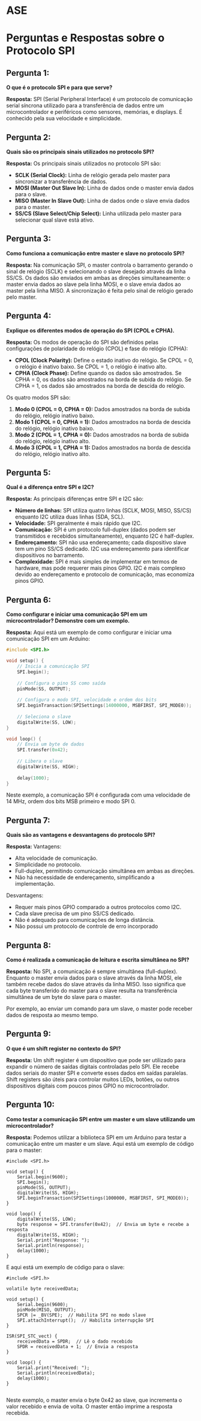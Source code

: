 # ASE
# Perguntas e Respostas sobre o Protocolo SPI

## Pergunta 1:
**O que é o protocolo SPI e para que serve?**

**Resposta:**
SPI (Serial Peripheral Interface) é um protocolo de comunicação serial síncrona utilizado para a transferência de dados entre um microcontrolador e periféricos como sensores, memórias, e displays. É conhecido pela sua velocidade e simplicidade.

## Pergunta 2:
**Quais são os principais sinais utilizados no protocolo SPI?**

**Resposta:**
Os principais sinais utilizados no protocolo SPI são:
- **SCLK (Serial Clock):** Linha de relógio gerada pelo master para sincronizar a transferência de dados.
- **MOSI (Master Out Slave In):** Linha de dados onde o master envia dados para o slave.
- **MISO (Master In Slave Out):** Linha de dados onde o slave envia dados para o master.
- **SS/CS (Slave Select/Chip Select):** Linha utilizada pelo master para selecionar qual slave está ativo.

## Pergunta 3:
**Como funciona a comunicação entre master e slave no protocolo SPI?**

**Resposta:**
Na comunicação SPI, o master controla o barramento gerando o sinal de relógio (SCLK) e selecionando o slave desejado através da linha SS/CS. Os dados são enviados em ambas as direções simultaneamente: o master envia dados ao slave pela linha MOSI, e o slave envia dados ao master pela linha MISO. A sincronização é feita pelo sinal de relógio gerado pelo master.

## Pergunta 4:
**Explique os diferentes modos de operação do SPI (CPOL e CPHA).**

**Resposta:**
Os modos de operação do SPI são definidos pelas configurações de polaridade do relógio (CPOL) e fase do relógio (CPHA):
- **CPOL (Clock Polarity):** Define o estado inativo do relógio. Se CPOL = 0, o relógio é inativo baixo. Se CPOL = 1, o relógio é inativo alto.
- **CPHA (Clock Phase):** Define quando os dados são amostrados. Se CPHA = 0, os dados são amostrados na borda de subida do relógio. Se CPHA = 1, os dados são amostrados na borda de descida do relógio.

Os quatro modos SPI são:
1. **Modo 0 (CPOL = 0, CPHA = 0):** Dados amostrados na borda de subida do relógio, relógio inativo baixo.
2. **Modo 1 (CPOL = 0, CPHA = 1):** Dados amostrados na borda de descida do relógio, relógio inativo baixo.
3. **Modo 2 (CPOL = 1, CPHA = 0):** Dados amostrados na borda de subida do relógio, relógio inativo alto.
4. **Modo 3 (CPOL = 1, CPHA = 1):** Dados amostrados na borda de descida do relógio, relógio inativo alto.

## Pergunta 5:
**Qual é a diferença entre SPI e I2C?**

**Resposta:**
As principais diferenças entre SPI e I2C são:
- **Número de linhas:** SPI utiliza quatro linhas (SCLK, MOSI, MISO, SS/CS) enquanto I2C utiliza duas linhas (SDA, SCL).
- **Velocidade:** SPI geralmente é mais rápido que I2C.
- **Comunicação:** SPI é um protocolo full-duplex (dados podem ser transmitidos e recebidos simultaneamente), enquanto I2C é half-duplex.
- **Endereçamento:** SPI não usa endereçamento; cada dispositivo slave tem um pino SS/CS dedicado. I2C usa endereçamento para identificar dispositivos no barramento.
- **Complexidade:** SPI é mais simples de implementar em termos de hardware, mas pode requerer mais pinos GPIO. I2C é mais complexo devido ao endereçamento e protocolo de comunicação, mas economiza pinos GPIO.

## Pergunta 6:
**Como configurar e iniciar uma comunicação SPI em um microcontrolador? Demonstre com um exemplo.**

**Resposta:**
Aqui está um exemplo de como configurar e iniciar uma comunicação SPI em um Arduino:

```c
#include <SPI.h>

void setup() {
    // Inicia a comunicação SPI
    SPI.begin();
    
    // Configura o pino SS como saída
    pinMode(SS, OUTPUT);
    
    // Configura o modo SPI, velocidade e ordem dos bits
    SPI.beginTransaction(SPISettings(14000000, MSBFIRST, SPI_MODE0));
    
    // Seleciona o slave
    digitalWrite(SS, LOW);
}

void loop() {
    // Envia um byte de dados
    SPI.transfer(0x42);
    
    // Libera o slave
    digitalWrite(SS, HIGH);
    
    delay(1000);
}
```

Neste exemplo, a comunicação SPI é configurada com uma velocidade de 14 MHz, ordem dos bits MSB primeiro e modo SPI 0.

## Pergunta 7:
**Quais são as vantagens e desvantagens do protocolo SPI?**

**Resposta:**
Vantagens:

- Alta velocidade de comunicação.
- Simplicidade no protocolo.
- Full-duplex, permitindo comunicação simultânea em ambas as direções.
- Não há necessidade de endereçamento, simplificando a implementação.

Desvantagens:

- Requer mais pinos GPIO comparado a outros protocolos como I2C.
- Cada slave precisa de um pino SS/CS dedicado.
- Não é adequado para comunicações de longa distância.
- Não possui um protocolo de controle de erro incorporado

## Pergunta 8:
**Como é realizada a comunicação de leitura e escrita simultânea no SPI?**

**Resposta:**
No SPI, a comunicação é sempre simultânea (full-duplex). Enquanto o master envia dados para o slave através da linha MOSI, ele também recebe dados do slave através da linha MISO. Isso significa que cada byte transferido do master para o slave resulta na transferência simultânea de um byte do slave para o master.

Por exemplo, ao enviar um comando para um slave, o master pode receber dados de resposta ao mesmo tempo.

## Pergunta 9:
**O que é um shift register no contexto do SPI?**

**Resposta:**
Um shift register é um dispositivo que pode ser utilizado para expandir o número de saídas digitais controladas pelo SPI. Ele recebe dados seriais do master SPI e converte esses dados em saídas paralelas. Shift registers são úteis para controlar muitos LEDs, botões, ou outros dispositivos digitais com poucos pinos GPIO no microcontrolador.

## Pergunta 10:
**Como testar a comunicação SPI entre um master e um slave utilizando um microcontrolador?**

**Resposta:**
Podemos utilizar a biblioteca SPI em um Arduino para testar a comunicação entre um master e um slave. Aqui está um exemplo de código para o master:

```
#include <SPI.h>

void setup() {
    Serial.begin(9600);
    SPI.begin();
    pinMode(SS, OUTPUT);
    digitalWrite(SS, HIGH);
    SPI.beginTransaction(SPISettings(1000000, MSBFIRST, SPI_MODE0));
}

void loop() {
    digitalWrite(SS, LOW);
    byte response = SPI.transfer(0x42);  // Envia um byte e recebe a resposta
    digitalWrite(SS, HIGH);
    Serial.print("Response: ");
    Serial.println(response);
    delay(1000);
}

```
E aqui está um exemplo de código para o slave:


```
#include <SPI.h>

volatile byte receivedData;

void setup() {
    Serial.begin(9600);
    pinMode(MISO, OUTPUT);
    SPCR |= _BV(SPE);  // Habilita SPI no modo slave
    SPI.attachInterrupt();  // Habilita interrupção SPI
}

ISR(SPI_STC_vect) {
    receivedData = SPDR;  // Lê o dado recebido
    SPDR = receivedData + 1;  // Envia a resposta
}

void loop() {
    Serial.print("Received: ");
    Serial.println(receivedData);
    delay(1000);
}


```

Neste exemplo, o master envia o byte 0x42 ao slave, que incrementa o valor recebido e envia de volta. O master então imprime a resposta recebida.